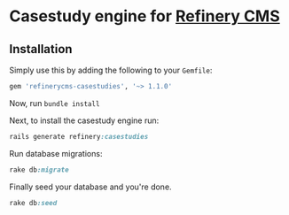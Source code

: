 # Casestudy engine for [Refinery CMS](http://www.refinerycms.com)

## Installation

Simply use this by adding the following to your `Gemfile`:

```ruby
gem 'refinerycms-casestudies', '~> 1.1.0'
```

Now, run ``bundle install``

Next, to install the casestudy engine run:

```ruby
rails generate refinery:casestudies
```

Run database migrations:

```ruby
rake db:migrate
```

Finally seed your database and you're done.

```ruby
rake db:seed
```
